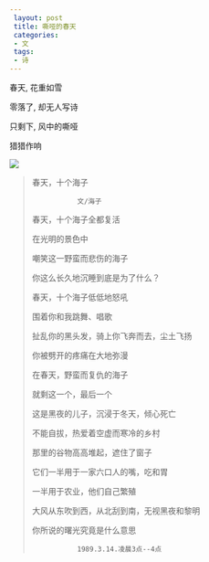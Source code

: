 ```yaml
---
 layout: post
 title: 嘶哑的春天
 categories:
 - 文
 tags:
 - 诗
---
```


春天, 花重如雪

零落了, 却无人写诗

只剩下, 风中的嘶哑

猎猎作响

![](https://jerkwin.github.io/pic/2016/haizi.jpg)

> 春天，十个海子
>
>                文/海子
>
>
> 春天，十个海子全都复活
>
> 在光明的景色中
>
> 嘲笑这一野蛮而悲伤的海子
>
> 你这么长久地沉睡到底是为了什么？
>
>
> 春天，十个海子低低地怒吼
>
> 围着你和我跳舞、唱歌
>
> 扯乱你的黑头发，骑上你飞奔而去，尘土飞扬
>
> 你被劈开的疼痛在大地弥漫
>
>
> 在春天，野蛮而复仇的海子
>
> 就剩这一个，最后一个
>
> 这是黑夜的儿子，沉浸于冬天，倾心死亡
>
> 不能自拔，热爱着空虚而寒冷的乡村
>
>
> 那里的谷物高高堆起，遮住了窗子
>
> 它们一半用于一家六口人的嘴，吃和胃
>
> 一半用于农业，他们自己繁殖
>
> 大风从东吹到西，从北刮到南，无视黑夜和黎明
>
> 你所说的曙光究竟是什么意思
>
>                1989.3.14.凌晨3点--4点

